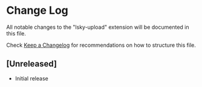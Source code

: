 # Change Log

All notable changes to the "lsky-upload" extension will be documented in this file.

Check [Keep a Changelog](http://keepachangelog.com/) for recommendations on how to structure this file.

## [Unreleased]

- Initial release